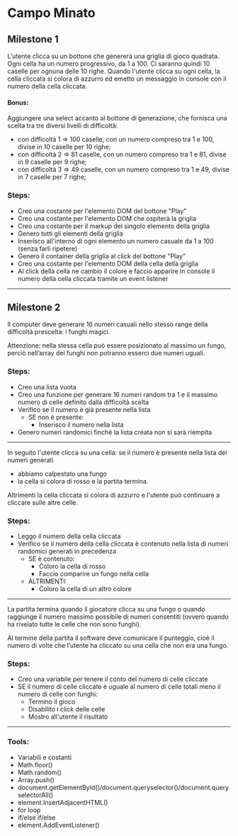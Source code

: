 # Campo Minato

## Milestone 1

L'utente clicca su un bottone che genererà una griglia di gioco quadrata. Ogni cella ha un numero progressivo, da 1 a 100. Ci saranno quindi 10 caselle per ognuna delle 10 righe.
Quando l'utente clicca su ogni cella, la cella cliccata si colora di azzurro ed emetto un messaggio in console con il numero della cella cliccata.

#### Bonus:

Aggiungere una select accanto al bottone di generazione, che fornisca una scelta tra tre diversi livelli di difficoltà:
- con difficoltà 1 => 100 caselle, con un numero compreso tra 1 e 100, divise in 10 caselle per 10 righe;
- con difficoltà 2 => 81 caselle, con un numero compreso tra 1 e 81, divise in 9 caselle per 9 righe;
- con difficoltà 3 => 49 caselle, con un numero compreso tra 1 e 49, divise in 7 caselle per 7 righe;

### Steps:

- Creo una costante per l'elemento DOM del bottone "Play"
- Creo una costante per l'elemento DOM che ospiterà la griglia
- Creo una costante per il markup del singolo elemento della griglia
- Genero tutti gli elementi della griglia
- Inserisco all'interno di ogni elemento un numero casuale da 1 a 100 (senza farli ripetere)
- Genero il container della griglia al click del bottone "Play"
- Creo una costante per l'elemento DOM della cella della griglia
- Al click della cella ne cambio il colore e faccio apparire in console il numero della cella cliccata tramite un event listener

***

## Milestone 2

Il computer deve generare 16 numeri casuali nello stesso range della difficoltà prescelta: i funghi magici.

Attenzione: nella stessa cella può essere posizionato al massimo un fungo, perciò nell’array dei funghi non potranno esserci due numeri uguali.

### Steps:

- Creo una lista vuota
- Creo una funzione per generare 16 numeri random tra 1 e il massimo numero di celle definito dalla difficoltà scelta
- Verifico se il numero è già presente nella lista
  - SE non è presente:
    - Inserisco il numero nella lista
- Genero numeri randomici finchè la lista creata non si sarà riempita

***

In seguito l'utente clicca su una cella: se il numero è presente nella lista dei numeri generati
- abbiamo calpestato una fungo
- la cella si colora di rosso e la partita termina.

Altrimenti la cella cliccata si colora di azzurro e l'utente può continuare a cliccare sulle altre celle.

### Steps:

- Leggo il numero della cella cliccata
- Verifico se il numero della cella cliccata è contenuto nella lista di numeri randomici generati in precedenza
  - SE è contenuto:
    - Coloro la cella di rosso
    - Faccio comparire un fungo nella cella
  - ALTRIMENTI:
    - Coloro la cella di un altro colore

***

La partita termina quando il giocatore clicca su una fungo o quando raggiunge il numero massimo possibile di numeri consentiti (ovvero quando ha rivelato tutte le celle che non sono funghi).

Al termine della partita il software deve comunicare il punteggio, cioè il numero di volte che l’utente ha cliccato su una cella che non era una fungo.

### Steps:

- Creo una variabile per tenere il conto del numero di celle cliccate
- SE il numero di celle cliccate è uguale al numero di celle totali meno il numero di celle con funghi:
  - Termino il gioco
  - Disabilito i click delle celle
  - Mostro all'utente il risultato

***

### Tools:

- Variabili e costanti
- Math.floor()
- Math.random()
- Array.push()
- document.getElementById()/document.queryselector()/document.queryselectorAll()
- element.InsertAdjacentHTML()
- for loop
- if/else if/else
- element.AddEventListener()